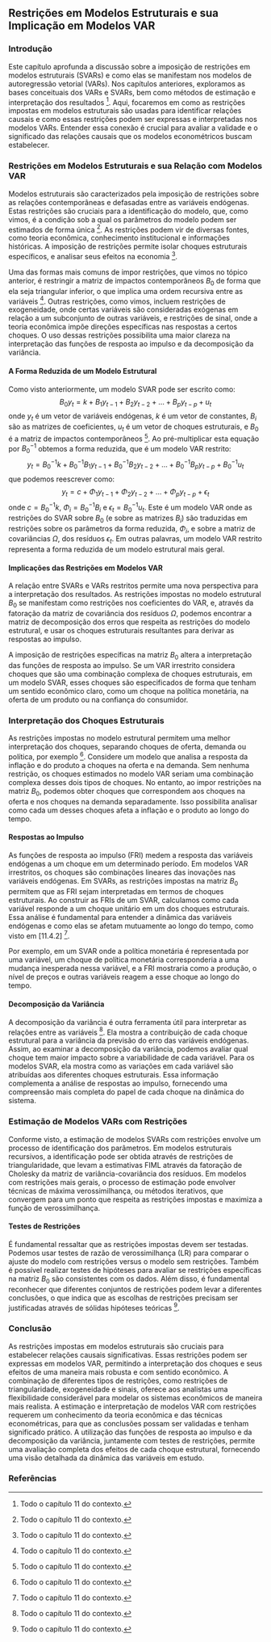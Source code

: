 ## Restrições em Modelos Estruturais e sua Implicação em Modelos VAR

### Introdução
Este capítulo aprofunda a discussão sobre a imposição de restrições em modelos estruturais (SVARs) e como elas se manifestam nos modelos de autoregressão vetorial (VARs). Nos capítulos anteriores, exploramos as bases conceituais dos VARs e SVARs, bem como métodos de estimação e interpretação dos resultados [^2]. Aqui, focaremos em como as restrições impostas em modelos estruturais são usadas para identificar relações causais e como essas restrições podem ser expressas e interpretadas nos modelos VARs. Entender essa conexão é crucial para avaliar a validade e o significado das relações causais que os modelos econométricos buscam estabelecer.

### Restrições em Modelos Estruturais e sua Relação com Modelos VAR
Modelos estruturais são caracterizados pela imposição de restrições sobre as relações contemporâneas e defasadas entre as variáveis endógenas. Estas restrições são cruciais para a identificação do modelo, que, como vimos, é a condição sob a qual os parâmetros do modelo podem ser estimados de forma única [^2]. As restrições podem vir de diversas fontes, como teoria econômica, conhecimento institucional e informações históricas. A imposição de restrições permite isolar choques estruturais específicos, e analisar seus efeitos na economia [^2].

Uma das formas mais comuns de impor restrições, que vimos no tópico anterior, é restringir a matriz de impactos contemporâneos $B_0$ de forma que ela seja triangular inferior, o que implica uma ordem recursiva entre as variáveis [^2]. Outras restrições, como vimos, incluem restrições de exogeneidade, onde certas variáveis são consideradas exógenas em relação a um subconjunto de outras variáveis, e restrições de sinal, onde a teoria econômica impõe direções específicas nas respostas a certos choques. O uso dessas restrições possibilita uma maior clareza na interpretação das funções de resposta ao impulso e da decomposição da variância.

#### A Forma Reduzida de um Modelo Estrutural
Como visto anteriormente, um modelo SVAR pode ser escrito como:
$$
B_0 y_t = k + B_1y_{t-1} + B_2y_{t-2} + \ldots + B_py_{t-p} + u_t
$$
onde $y_t$ é um vetor de variáveis endógenas, $k$ é um vetor de constantes, $B_i$ são as matrizes de coeficientes, $u_t$ é um vetor de choques estruturais, e $B_0$ é a matriz de impactos contemporâneos [^2]. Ao pré-multiplicar esta equação por $B_0^{-1}$ obtemos a forma reduzida, que é um modelo VAR restrito:
$$
y_t = B_0^{-1}k + B_0^{-1}B_1y_{t-1} + B_0^{-1}B_2y_{t-2} + \ldots + B_0^{-1}B_py_{t-p} + B_0^{-1}u_t
$$
que podemos reescrever como:
$$
y_t = c + \Phi_1y_{t-1} + \Phi_2y_{t-2} + \ldots + \Phi_py_{t-p} + \epsilon_t
$$
onde $c = B_0^{-1}k$, $\Phi_i = B_0^{-1}B_i$ e $\epsilon_t = B_0^{-1}u_t$. Este é um modelo VAR onde as restrições do SVAR sobre $B_0$ (e sobre as matrizes $B_i$) são traduzidas em restrições sobre os parâmetros da forma reduzida, $\Phi_i$, e sobre a matriz de covariâncias $\Omega$, dos resíduos $\epsilon_t$. Em outras palavras, um modelo VAR restrito representa a forma reduzida de um modelo estrutural mais geral.

#### Implicações das Restrições em Modelos VAR
A relação entre SVARs e VARs restritos permite uma nova perspectiva para a interpretação dos resultados. As restrições impostas no modelo estrutural $B_0$ se manifestam como restrições nos coeficientes do VAR, e, através da fatoração da matriz de covariância dos resíduos $\Omega$, podemos encontrar a matriz de decomposição dos erros que respeita as restrições do modelo estrutural, e usar os choques estruturais resultantes para derivar as respostas ao impulso.

A imposição de restrições específicas na matriz $B_0$ altera a interpretação das funções de resposta ao impulso. Se um VAR irrestrito considera choques que são uma combinação complexa de choques estruturais, em um modelo SVAR, esses choques são especificados de forma que tenham um sentido econômico claro, como um choque na política monetária, na oferta de um produto ou na confiança do consumidor.

### Interpretação dos Choques Estruturais
As restrições impostas no modelo estrutural permitem uma melhor interpretação dos choques, separando choques de oferta, demanda ou política, por exemplo [^2]. Considere um modelo que analisa a resposta da inflação e do produto a choques na oferta e na demanda. Sem nenhuma restrição, os choques estimados no modelo VAR seriam uma combinação complexa desses dois tipos de choques. No entanto, ao impor restrições na matriz $B_0$, podemos obter choques que correspondem aos choques na oferta e nos choques na demanda separadamente. Isso possibilita analisar como cada um desses choques afeta a inflação e o produto ao longo do tempo.

#### Respostas ao Impulso
As funções de resposta ao impulso (FRI) medem a resposta das variáveis endógenas a um choque em um determinado período. Em modelos VAR irrestritos, os choques são combinações lineares das inovações nas variáveis endógenas. Em SVARs, as restrições impostas na matriz $B_0$ permitem que as FRI sejam interpretadas em termos de choques estruturais. Ao construir as FRIs de um SVAR, calculamos como cada variável responde a um choque unitário em um dos choques estruturais. Essa análise é fundamental para entender a dinâmica das variáveis endógenas e como elas se afetam mutuamente ao longo do tempo, como visto em [11.4.2] [^2].

Por exemplo, em um SVAR onde a política monetária é representada por uma variável, um choque de política monetária corresponderia a uma mudança inesperada nessa variável, e a FRI mostraria como a produção, o nível de preços e outras variáveis reagem a esse choque ao longo do tempo.

#### Decomposição da Variância
A decomposição da variância é outra ferramenta útil para interpretar as relações entre as variáveis [^2]. Ela mostra a contribuição de cada choque estrutural para a variância da previsão do erro das variáveis endógenas. Assim, ao examinar a decomposição da variância, podemos avaliar qual choque tem maior impacto sobre a variabilidade de cada variável. Para os modelos SVAR, ela mostra como as variações em cada variável são atribuídas aos diferentes choques estruturais. Essa informação complementa a análise de respostas ao impulso, fornecendo uma compreensão mais completa do papel de cada choque na dinâmica do sistema.

### Estimação de Modelos VARs com Restrições
Conforme visto, a estimação de modelos SVARs com restrições envolve um processo de identificação dos parâmetros. Em modelos estruturais recursivos, a identificação pode ser obtida através de restrições de triangularidade, que levam a estimativas FIML através da fatoração de Cholesky da matriz de variância-covariância dos resíduos. Em modelos com restrições mais gerais, o processo de estimação pode envolver técnicas de máxima verossimilhança, ou métodos iterativos, que convergem para um ponto que respeita as restrições impostas e maximiza a função de verossimilhança.

#### Testes de Restrições
É fundamental ressaltar que as restrições impostas devem ser testadas. Podemos usar testes de razão de verossimilhança (LR) para comparar o ajuste do modelo com restrições versus o modelo sem restrições. Também é possível realizar testes de hipóteses para avaliar se restrições específicas na matriz $B_0$ são consistentes com os dados. Além disso, é fundamental reconhecer que diferentes conjuntos de restrições podem levar a diferentes conclusões, o que indica que as escolhas de restrições precisam ser justificadas através de sólidas hipóteses teóricas [^2].

### Conclusão
As restrições impostas em modelos estruturais são cruciais para estabelecer relações causais significativas. Essas restrições podem ser expressas em modelos VAR, permitindo a interpretação dos choques e seus efeitos de uma maneira mais robusta e com sentido econômico. A combinação de diferentes tipos de restrições, como restrições de triangularidade, exogeneidade e sinais, oferece aos analistas uma flexibilidade considerável para modelar os sistemas econômicos de maneira mais realista. A estimação e interpretação de modelos VAR com restrições requerem um conhecimento da teoria econômica e das técnicas econométricas, para que as conclusões possam ser validadas e tenham significado prático. A utilização das funções de resposta ao impulso e da decomposição da variância, juntamente com testes de restrições, permite uma avaliação completa dos efeitos de cada choque estrutural, fornecendo uma visão detalhada da dinâmica das variáveis em estudo.

### Referências
[^1]:  Seção 11.1 do contexto.
[^2]:  Todo o capítulo 11 do contexto.
<!-- END -->
